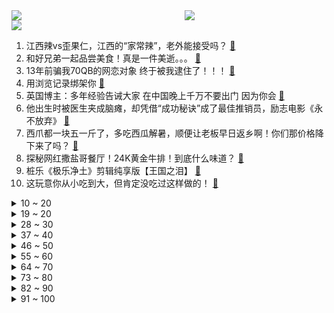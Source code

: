 <div >
	<a style="float:left;width:55%;" href = "https://github.com/anuraghazra/github-readme-stats">
	 <img src = "https://github-readme-stats.vercel.app/api?username=iuuuuuaena&theme=buefy&show_icons=true"/>
	</a>
	<a  style="float:right;width:45%" href = "https://github.com/anuraghazra/github-readme-stats">
	 <img  src="https://github-readme-stats.vercel.app/api/top-langs/?username=anuraghazra&layout=compact"/>
	</a>
	</div>

[![](https://img.shields.io/badge/jxd-@jxdgogogo.xyz-yellowgreen.svg)](https://www.jxdgogogo.xyz)<br>
1. 江西辣vs歪果仁，江西的“家常辣”，老外能接受吗？ [:link:](//www.bilibili.com/video/BV1xW4y1d751) <br>
2. 和好兄弟一起品尝美食！真是一件美逝。。。 [:link:](//www.bilibili.com/video/BV1Hk4y1G7GJ) <br>
3. 13年前骗我70QB的网恋对象 终于被我逮住了！！！ [:link:](//www.bilibili.com/video/BV1zV4y147oh) <br>
4. 用浏览记录绑架你 [:link:](//www.bilibili.com/video/BV14V411L7GV) <br>
5. 英国博主：多年经验告诫大家 在中国晚上千万不要出门 因为你会 [:link:](//www.bilibili.com/video/BV1sx4y1d7tH) <br>
6. 他出生时被医生夹成脑瘫，却凭借“成功秘诀”成了最佳推销员，励志电影《永不放弃》 [:link:](//www.bilibili.com/video/BV1Vk4y1G7Ck) <br>
7. 西爪都一块五一斤了，多吃西瓜解暑，顺便让老板早日返乡啊！你们那价格降下来了吗？ [:link:](//www.bilibili.com/video/BV1o14y1Q7md) <br>
8. 探秘网红撒盐哥餐厅！24K黄金牛排！到底什么味道？ [:link:](//www.bilibili.com/video/BV1fV4y147UV) <br>
9. 桩乐《极乐净土》剪辑纯享版【王国之泪】 [:link:](//www.bilibili.com/video/BV1ou4y1S7K6) <br>
10. 这玩意你从小吃到大，但肯定没吃过这样做的！ [:link:](//www.bilibili.com/video/BV1FM4y1x7aS) <br>
<details>
<summary>10 ~ 20</summary>

11. 真的不用这么 细 吧 [:link:](//www.bilibili.com/video/BV1TW4y1o78r) <br>
12. 广州特种兵一日游！竟然要我穿成这样出门.... [:link:](//www.bilibili.com/video/BV1rz4y1476r) <br>
13. 如果方便面不再方便，你还会吃吗？ [:link:](//www.bilibili.com/video/BV118411S7PA) <br>
14. 给妈妈买手机 [:link:](//www.bilibili.com/video/BV1yc411c7xZ) <br>
15. 我看起来到底像多大？ [:link:](//www.bilibili.com/video/BV1fV4y147Ax) <br>
16. 不同职业的天花板！ [:link:](//www.bilibili.com/video/BV1Ph4y1y79g) <br>
17. 《崩坏：星穹铁道》遥远星球之歌VOL.2：仙舟的音乐戏法 [:link:](//www.bilibili.com/video/BV1Rp4y1V7Jq) <br>
18. 【罗翔】如何偷换概念？辩论为了求真还是求胜？ [:link:](//www.bilibili.com/video/BV1G8411S7es) <br>
19. 《アイドル》Idol 李艺彤演绎超越时代的偶像传说【BML2023单品】 [:link:](//www.bilibili.com/video/BV1ch4y1L7tj) <br>
</details>
<details>
<summary>19 ~ 20</summary>

20. 甄子丹当兵退役当老师，遇黑帮欺负学生，踏平黑手党，电影《大师兄》 [:link:](//www.bilibili.com/video/BV1kX4y1J7zU) <br>
21. 一次猪猪侠引起的惨剧 [:link:](//www.bilibili.com/video/BV1MV4y1q7St) <br>
22. 胖 虎 整 形 计 [:link:](//www.bilibili.com/video/BV1QN41127xC) <br>
23. 高三时的画[丧尸风] [:link:](//www.bilibili.com/video/BV1Vu411V7vB) <br>
24. 快 跑 ！是 成 年 的 不 良 ！ [:link:](//www.bilibili.com/video/BV1cP411r7qh) <br>
25. EVA编年史：还原《新世纪福音战士》完整故事 [:link:](//www.bilibili.com/video/BV1Zz4y1478X) <br>
26. “人长大的一瞬间，是离开父母的那一天” [:link:](//www.bilibili.com/video/BV1DP41167xv) <br>
27. 这个游戏出现在21世纪还是太过于极限了 [:link:](//www.bilibili.com/video/BV1Em4y1L7o1) <br>
28. 今天给吃不饱仨战士上一课！麻辣拌～ [:link:](//www.bilibili.com/video/BV1SP41167Bf) <br>
</details>
<details>
<summary>28 ~ 30</summary>

29. 科任老师：6 [:link:](//www.bilibili.com/video/BV1KM4y1s7K2) <br>
30. 【TF家族】2023年TF家族《登陆计划》系列演唱会——生于火焰【演唱会全程回顾】A场（上半场） [:link:](//www.bilibili.com/video/BV1xz4y1t7mo) <br>
31. 刃：来了吗！饮月君……？？ [:link:](//www.bilibili.com/video/BV1jP411r7zS) <br>
32. 深度|| 七佛之师与悟空的取经收获账本，西游宇宙炫耀即死的“财不露白”原则 [:link:](//www.bilibili.com/video/BV1Eh4y1L7Rz) <br>
33. 这都是哪里的牌子啊 [:link:](//www.bilibili.com/video/BV1bm4y1L7CE) <br>
34. 用印度动作片的方式打台球，猜到结局算我输 [:link:](//www.bilibili.com/video/BV14x4y1d7NQ) <br>
35. 讽刺动画短片《花到哪里去了》 [:link:](//www.bilibili.com/video/BV1iV411K7LX) <br>
36. 年轻人不讲5的！！！ [:link:](//www.bilibili.com/video/BV1Xm4y1L7CR) <br>
37. 毫 无 热 量 的 宵 夜 [:link:](//www.bilibili.com/video/BV1Tj411R74G) <br>
</details>
<details>
<summary>37 ~ 40</summary>

38. 重铸七月番荣光！我辈义不容辞！2023七月新番开幕吐槽！ [:link:](//www.bilibili.com/video/BV1cc411w7x4) <br>
39. 【基德】太阳系超级恶魔：木星 [:link:](//www.bilibili.com/video/BV14M4y1s7QV) <br>
40. 开局一张图，内容全靠编 [:link:](//www.bilibili.com/video/BV1Fh4y127tW) <br>
41. 三年前随口一问，它脱口而出：爱妈妈，从此我就拥有了一只喜欢和我说话的狗狗 [:link:](//www.bilibili.com/video/BV1pk4y1G7Yb) <br>
42. 刃：社死也算死吧？！【菈崩铁】 [:link:](//www.bilibili.com/video/BV1p8411m7a7) <br>
43. 【天文望远镜】7000元的设备能拍出什么样的星空？ [:link:](//www.bilibili.com/video/BV1AN411e7r9) <br>
44. 小伙用高智能AI生成的超人强 [:link:](//www.bilibili.com/video/BV1Jk4y1G71s) <br>
45. 感谢广州白云机场，我好温暖 [:link:](//www.bilibili.com/video/BV1hh4y127HU) <br>
46. 【ITZY】"None of My Business" M/V [:link:](//www.bilibili.com/video/BV1Qj411R7Zg) <br>
</details>
<details>
<summary>46 ~ 50</summary>

47. 火柴人短篇系列 - 面部涂鸦 [:link:](//www.bilibili.com/video/BV1u14y1X7N2) <br>
48. 改变美国医保制度的电影，被我国翻拍票房很好，你猜国产版叫什么 [:link:](//www.bilibili.com/video/BV1Mk4y1V76W) <br>
49. 当姐姐的男朋友比我还小的尴尬 [:link:](//www.bilibili.com/video/BV1ph4y127HN) <br>
50. 武则天落幕：一个视频看懂神龙政变 [:link:](//www.bilibili.com/video/BV1Lc411w77t) <br>
51. 献…献丑了!！BW清货及《大喜》700w感谢 [:link:](//www.bilibili.com/video/BV1Qp4y1V7BB) <br>
52. 回村后，我每天研究：怎么当一个合格的五保户 [:link:](//www.bilibili.com/video/BV18m4y1L7v9) <br>
53. 【艳后带你逛】埃及博物馆都有哪些逆天文物 [:link:](//www.bilibili.com/video/BV1FV4y1t7EW) <br>
54. 游戏王挑战赛：lol日服第一vsCF枪王！两人首创小黑子阵！ [:link:](//www.bilibili.com/video/BV1BN411e7mj) <br>
55. 我的世界：无破绽隐形地雷，雪傀儡：你礼貌吗？ [:link:](//www.bilibili.com/video/BV1EP411r7BE) <br>
</details>
<details>
<summary>55 ~ 60</summary>

56. 千万别点进来 [:link:](//www.bilibili.com/video/BV17c411w7LA) <br>
57. 《凄美地》"那是我 , 仅有的温柔也是我爱你的原因..." [:link:](//www.bilibili.com/video/BV1Gh4y127WG) <br>
58. 大胆表演！惊艳全场！想不到你是这样的纪晓岚！《编辑部的故事》P11 [:link:](//www.bilibili.com/video/BV1Cj411o78x) <br>
59. 【医学博士】痛风，为什么喜欢折磨男人？I 来看看你患痛风的几率！ [:link:](//www.bilibili.com/video/BV1p14y1X7My) <br>
60. 发面。死面 烫面。半烫面面团怎么和面。 [:link:](//www.bilibili.com/video/BV1vk4y157UJ) <br>
61. 20个美院人画一个苹果 [:link:](//www.bilibili.com/video/BV1mm4y177qU) <br>
62. 《明日方舟》2023「夏日嘉年华」限时活动宣传PV [:link:](//www.bilibili.com/video/BV1xM4y1p7YE) <br>
63. 幸运大摆锤，锤锤都到肉！ [:link:](//www.bilibili.com/video/BV1894y1q7jv) <br>
64. 大学生的法律故事 [:link:](//www.bilibili.com/video/BV19k4y157We) <br>
</details>
<details>
<summary>64 ~ 70</summary>

65. Vlog拍摄和剪辑保姆级教程，超详细 [:link:](//www.bilibili.com/video/BV1f94y1e7AF) <br>
66. 在无尽的沙漠当中没有树木！该如何生存下去【我的世界】 P13 [:link:](//www.bilibili.com/video/BV1ij411R7ZJ) <br>
67. 大家好，这是我的婚前财产 [:link:](//www.bilibili.com/video/BV1Eh4y127bt) <br>
68. 我还没学会怎么Social... [:link:](//www.bilibili.com/video/BV13z4y1t7kK) <br>
69. 界鬼怒川 [:link:](//www.bilibili.com/video/BV1Yx4y197Gu) <br>
70. 用粉色世界瓦解父权制度｜《芭比》的讽刺，远不止这些 [:link:](//www.bilibili.com/video/BV1n8411m78H) <br>
71. 赛车游戏玩上瘾了 [:link:](//www.bilibili.com/video/BV1bu4y1S7S9) <br>
72. 2385次的尝试过后 我终于通关了 但是这仅仅是开始！！！ [:link:](//www.bilibili.com/video/BV13x4y1974o) <br>
73. 一家人出去就要整整齐齐的。 [:link:](//www.bilibili.com/video/BV12m4y177t7) <br>
</details>
<details>
<summary>73 ~ 80</summary>

74. BW上折磨up主 [:link:](//www.bilibili.com/video/BV1i8411m74n) <br>
75. 和牛烤肉店的服务员为什么要这么帅啊？ [:link:](//www.bilibili.com/video/BV1Hj411R7Fo) <br>
76. 看来大哥还没有意识到问题的严重性！ [:link:](//www.bilibili.com/video/BV1nm4y177QR) <br>
77. 【散人】国产民俗恐怖《纸嫁衣5》无间梦境来生戏（P5.梦焉 大结局） [:link:](//www.bilibili.com/video/BV1JN41127uP) <br>
78. B站最全大学信息差，准大一不看亏死！大二大三看完会哭泣...... [:link:](//www.bilibili.com/video/BV1oV41157j1) <br>
79. 是变态，但不是偷内衣的那一个（阿晴教学篇op/ed）【11】 [:link:](//www.bilibili.com/video/BV1n8411m7He) <br>
80. 划走你就草率了 [:link:](//www.bilibili.com/video/BV1NP411C7sv) <br>
81. 上海漫展外冒雨救人的小姐姐找到啦！ [:link:](//www.bilibili.com/video/BV1rm4y1L7J1) <br>
82. 【水果猎人】阳光玫瑰葡萄深度讲解，刷新你对水果产业的认知 [:link:](//www.bilibili.com/video/BV1PV4y1t7L2) <br>
</details>
<details>
<summary>82 ~ 90</summary>

83. 磁悬浮列车，时速高达280km/h，可拐弯! 不是模组! [:link:](//www.bilibili.com/video/BV1Ah4y127q2) <br>
84. 灵山致富经！青牛精的无敌，究竟是谁的寂寞？ [:link:](//www.bilibili.com/video/BV1wP411r7zV) <br>
85. 没有人比我在沙漠里活的更游刃有余了吧 [:link:](//www.bilibili.com/video/BV1Eu4y1U7tx) <br>
86. 一分钱不花雇20个流浪汉打工 [:link:](//www.bilibili.com/video/BV1Lz4y1t7Qy) <br>
87. 今天一位小姐姐说给我整个很牛的运镜 [:link:](//www.bilibili.com/video/BV1894y1q7Hg) <br>
88. 满足，太满足了 [:link:](//www.bilibili.com/video/BV1zh4y1L7sT) <br>
89. 豆瓣8.9，排片不足5%？《芭比》明明是今年最大惊喜！ [:link:](//www.bilibili.com/video/BV1az4y147Ww) <br>
90. 极地大乱斗 [:link:](//www.bilibili.com/video/BV1u14y1X7tZ) <br>
91. 挑战在西班牙餐厅用西语点餐！店员：加密通话？【凭啥这么贵ep66-布朗石】 [:link:](//www.bilibili.com/video/BV16m4y177sB) <br>
</details>
<details>
<summary>91 ~ 100</summary>

92. 鲁迅，一个讨论太多而了解太少的人 [:link:](//www.bilibili.com/video/BV1am4y177i8) <br>
93. 我的世界：把一百个镐子组合在一起！ [:link:](//www.bilibili.com/video/BV1nz4y147zh) <br>
94. 【AI格温2.0】《威风堂堂》 [:link:](//www.bilibili.com/video/BV1Uz4y147x9) <br>
95. 你以为你能杀死我？！ [:link:](//www.bilibili.com/video/BV12k4y1G7Nt) <br>
96. 终于来了！法老《我想(remix)》全版本hook歌手到场！ [:link:](//www.bilibili.com/video/BV18m4y1L7UZ) <br>
97. 斯蒂芬·库里：不容小觑 Stephen Curry: Underrated (2023) 中英字幕 [:link:](//www.bilibili.com/video/BV1Ux4y1d7Aa) <br>
98. 我第一次见这样卖芒果的 [:link:](//www.bilibili.com/video/BV1rV411K7bD) <br>
99. 《崩坏3》「林海绮律」线上音乐会特别通讯 [:link:](//www.bilibili.com/video/BV1th4y117aw) <br>
100. 速度317km/h，羽毛球打爆西瓜！谌龙vs高速摄影机，拍下扣球瞬间！ [:link:](//www.bilibili.com/video/BV1y14y1Q7cR) <br>
</details>
